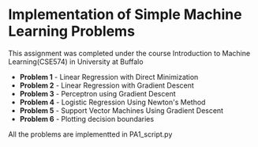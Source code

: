 # Implementation of Simple Machine Learning Problems
This assignment was completed under the course Introduction to Machine Learning(CSE574) in University at Buffalo

* **Problem 1** - Linear Regression with Direct Minimization
* **Problem 2** - Linear Regression with Gradient Descent
* **Problem 3** - Perceptron using Gradient Descent
* **Problem 4** - Logistic Regression Using Newton's Method
* **Problem 5** - Support Vector Machines Using Gradient Descent
* **Problem 6** - Plotting decision boundaries

All the problems are implementted in PA1_script.py
